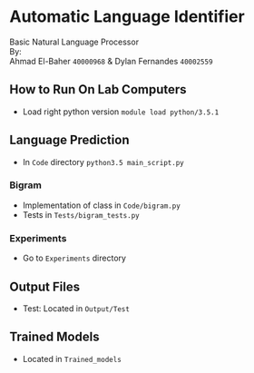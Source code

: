 # Automatic Language Identifier
Basic Natural Language Processor  
By:  
Ahmad El-Baher `40000968` & Dylan Fernandes `40002559`

## How to Run On Lab Computers ##  
- Load right python version
`module load python/3.5.1`

## Language Prediction ##
- In `Code` directory
`python3.5 main_script.py`

### Bigram ###
- Implementation of class in `Code/bigram.py`
- Tests in `Tests/bigram_tests.py`

### Experiments ###
- Go to `Experiments` directory


## Output Files ##
- Test: Located in `Output/Test`

## Trained Models ##
- Located in `Trained_models`
